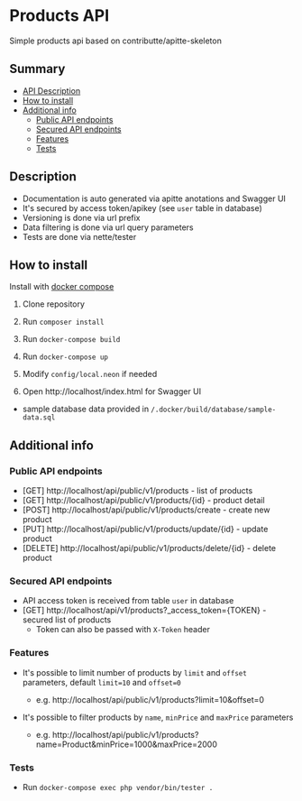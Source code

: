 # Products API
Simple products api based on contributte/apitte-skeleton

## Summary
- [API Description](#description)
- [How to install](#how-to-install)
- [Additional info](#additional-info)
  - [Public API endpoints](#public-api-endpoints)
  - [Secured API endpoints](#secured-api-endpoints)
  - [Features](#features)
  - [Tests](#tests)

## Description
- Documentation is auto generated via apitte anotations and Swagger UI
- It's secured by access token/apikey (see `user` table in database)
- Versioning is done via url prefix
- Data filtering is done via url query parameters
- Tests are done via nette/tester

## How to install
Install with [docker compose](https://github.com/docker/compose)

1) Clone repository

2) Run `composer install`

3) Run `docker-compose build`

4) Run `docker-compose up`

5) Modify `config/local.neon` if needed

6) Open http://localhost/index.html for Swagger UI

  - sample database data provided in `/.docker/build/database/sample-data.sql`

## Additional info
### Public API endpoints
- [GET] http://localhost/api/public/v1/products - list of products
- [GET] http://localhost/api/public/v1/products/{id} - product detail
- [POST] http://localhost/api/public/v1/products/create - create new product
- [PUT] http://localhost/api/public/v1/products/update/{id} - update product
- [DELETE] http://localhost/api/public/v1/products/delete/{id} - delete product

### Secured API endpoints
- API access token is received from table `user` in database
- [GET] http://localhost/api/v1/products?_access_token={TOKEN} - secured list of products
  - Token can also be passed with `X-Token` header

### Features
- It's possible to limit number of products by `limit` and `offset` parameters, default `limit=10` and `offset=0`
  - e.g. http://localhost/api/public/v1/products?limit=10&offset=0


- It's possible to filter products by `name`, `minPrice` and `maxPrice` parameters
  - e.g. http://localhost/api/public/v1/products?name=Product&minPrice=1000&maxPrice=2000

### Tests
- Run `docker-compose exec php vendor/bin/tester .`
